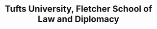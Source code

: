 ---
layout: repo
title: "Tufts University, Fletcher School of Law and Diplomacy"
id: 17973
permalink: repos/17973/
---